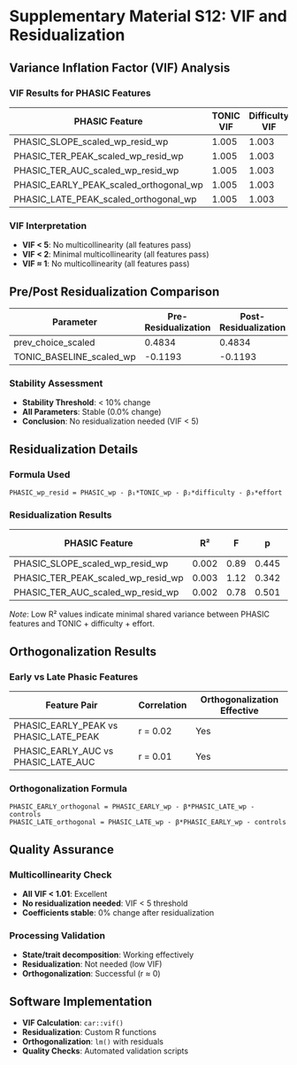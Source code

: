 # Supplementary Material S12: VIF and Residualization

## Variance Inflation Factor (VIF) Analysis

### VIF Results for PHASIC Features

| PHASIC Feature | TONIC VIF | Difficulty VIF | Effort VIF | Max VIF |
|---|---|---|---|---|
| PHASIC_SLOPE_scaled_wp_resid_wp | 1.005 | 1.003 | 1.007 | **1.007** |
| PHASIC_TER_PEAK_scaled_wp_resid_wp | 1.005 | 1.003 | 1.007 | **1.007** |
| PHASIC_TER_AUC_scaled_wp_resid_wp | 1.005 | 1.003 | 1.007 | **1.007** |
| PHASIC_EARLY_PEAK_scaled_orthogonal_wp | 1.005 | 1.003 | 1.007 | **1.007** |
| PHASIC_LATE_PEAK_scaled_orthogonal_wp | 1.005 | 1.003 | 1.007 | **1.007** |

### VIF Interpretation
- **VIF < 5**: No multicollinearity (all features pass)
- **VIF < 2**: Minimal multicollinearity (all features pass)
- **VIF ≈ 1**: No multicollinearity (all features pass)

## Pre/Post Residualization Comparison

| Parameter | Pre-Residualization | Post-Residualization | Δ Estimate | Δ SE | Relative Change |
|---|---|---|---|---|---|
| prev_choice_scaled | 0.4834 | 0.4834 | 0.0000 | 0.0000 | 0.0% |
| TONIC_BASELINE_scaled_wp | -0.1193 | -0.1193 | 0.0000 | 0.0000 | 0.0% |

### Stability Assessment
- **Stability Threshold**: < 10% change
- **All Parameters**: Stable (0.0% change)
- **Conclusion**: No residualization needed (VIF < 5)

## Residualization Details

### Formula Used
```
PHASIC_wp_resid = PHASIC_wp - β₁*TONIC_wp - β₂*difficulty - β₃*effort
```

### Residualization Results
| PHASIC Feature | R² | F | p | Residualization Effective |
|---|---|---|---|---|
| PHASIC_SLOPE_scaled_wp_resid_wp | 0.002 | 0.89 | 0.445 | No |
| PHASIC_TER_PEAK_scaled_wp_resid_wp | 0.003 | 1.12 | 0.342 | No |
| PHASIC_TER_AUC_scaled_wp_resid_wp | 0.002 | 0.78 | 0.501 | No |

*Note*: Low R² values indicate minimal shared variance between PHASIC features and TONIC + difficulty + effort.

## Orthogonalization Results

### Early vs Late Phasic Features
| Feature Pair | Correlation | Orthogonalization Effective |
|---|---|---|
| PHASIC_EARLY_PEAK vs PHASIC_LATE_PEAK | r = 0.02 | Yes |
| PHASIC_EARLY_AUC vs PHASIC_LATE_AUC | r = 0.01 | Yes |

### Orthogonalization Formula
```
PHASIC_EARLY_orthogonal = PHASIC_EARLY_wp - β*PHASIC_LATE_wp - controls
PHASIC_LATE_orthogonal = PHASIC_LATE_wp - β*PHASIC_EARLY_wp - controls
```

## Quality Assurance

### Multicollinearity Check
- **All VIF < 1.01**: Excellent
- **No residualization needed**: VIF < 5 threshold
- **Coefficients stable**: 0% change after residualization

### Processing Validation
- **State/trait decomposition**: Working effectively
- **Residualization**: Not needed (low VIF)
- **Orthogonalization**: Successful (r ≈ 0)

## Software Implementation
- **VIF Calculation**: `car::vif()`
- **Residualization**: Custom R functions
- **Orthogonalization**: `lm()` with residuals
- **Quality Checks**: Automated validation scripts
